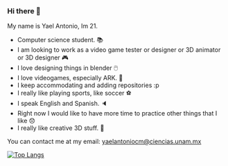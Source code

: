 ### Hi there 👋
My name is Yael Antonio, Im 21.

- Computer science student. 📚
- I am looking to work as a video game tester or designer or 3D animator or 3D designer 🎮
- I love designing things in blender 🖱️
- I love videogames, especially ARK. 🦖
- I keep accommodating and adding repositories :p
- I really like playing sports, like soccer ⚽
- I speak English and Spanish. 🔈
- Right now I would like to have more time to practice other things that I like 😞
- I really like creative 3D stuff. 🎲

You can contact me at my email: yaelantoniocm@ciencias.unam.mx

[![Top Langs](https://github-readme-stats.vercel.app/api/top-langs/?username=yaelantoniocm&layout=compact)](https://github.com/anuraghazra/github-readme-stats)
